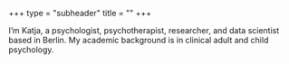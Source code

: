 +++
type = "subheader"
title = ""
+++

I’m Katja, a psychologist, psychotherapist, researcher, and data scientist based in Berlin. My academic background is in clinical adult and child psychology. 
